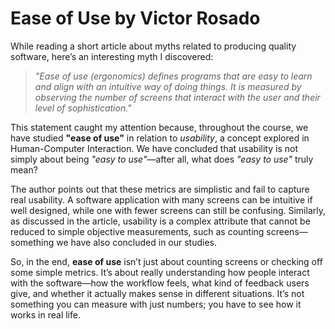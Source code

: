 # Ease of Use by Victor Rosado

While reading a short article about myths related to producing quality software, here’s an interesting myth I discovered:

> *"Ease of use (ergonomics) defines programs that are easy to learn and align with an intuitive way of doing things. It is measured by observing the number of screens that interact with the user and their level of sophistication."*

This statement caught my attention because, throughout the course, we have studied **"ease of use"** in relation to *usability*, a concept explored in Human-Computer Interaction. We have concluded that usability is not simply about being *"easy to use"*—after all, what does *"easy to use"* truly mean?

The author points out that these metrics are simplistic and fail to capture real usability. A software application with many screens can be intuitive if well designed, while one with fewer screens can still be confusing. Similarly, as discussed in the article, usability is a complex attribute that cannot be reduced to simple objective measurements, such as counting screens—something we have also concluded in our studies.

So, in the end, **ease of use** isn’t just about counting screens or checking off some simple metrics. It’s about really understanding how people interact with the software—how the workflow feels, what kind of feedback users give, and whether it actually makes sense in different situations. It’s not something you can measure with just numbers; you have to see how it works in real life.
